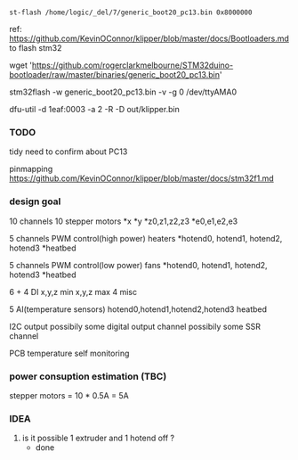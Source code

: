 #

`st-flash /home/logic/_del/7/generic_boot20_pc13.bin 0x8000000`

ref: https://github.com/KevinOConnor/klipper/blob/master/docs/Bootloaders.md
to flash stm32

wget 'https://github.com/rogerclarkmelbourne/STM32duino-bootloader/raw/master/binaries/generic_boot20_pc13.bin'

stm32flash -w generic_boot20_pc13.bin -v -g 0 /dev/ttyAMA0

dfu-util -d 1eaf:0003 -a 2 -R -D out/klipper.bin


### TODO
tidy
need to confirm about PC13

pinmapping
https://github.com/KevinOConnor/klipper/blob/master/docs/stm32f1.md

### design goal
10 channels 10 stepper motors
*x
*y
*z0,z1,z2,z3
*e0,e1,e2,e3

5 channels PWM control(high power) heaters
*hotend0, hotend1, hotend2, hotend3
*heatbed

5 channels PWM control(low power) fans
*hotend0, hotend1, hotend2, hotend3
*heatbed

6 + 4 DI
x,y,z min
x,y,z max
4 misc

5 AI(temperature sensors)
hotend0,hotend1,hotend2,hotend3
heatbed

I2C output
possibily some digital output channel
possibily some SSR channel


PCB temperature self monitoring

### power consuption estimation (TBC)
stepper motors = 10 * 0.5A = 5A


### IDEA
1. is it possible 1 extruder and 1 hotend off ?
    - done
